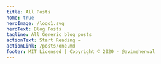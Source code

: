 ```yaml
---
title: All Posts
home: true
heroImage: /logo1.svg
heroText: Blog Posts
tagline: All Generic blog posts
actionText: Start Reading →
actionLink: /posts/one.md
footer: MIT Licensed | Copyright © 2020 - @avimehenwal
---
```


<posts />
<SimpleNewsletter/>
